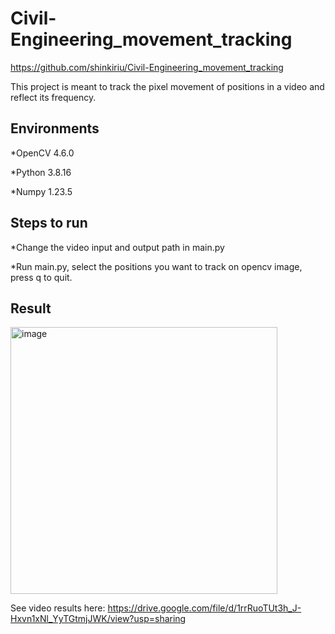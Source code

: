 # Civil-Engineering_movement_tracking

https://github.com/shinkiriu/Civil-Engineering_movement_tracking

This project is meant to track the pixel movement of positions in a video and reflect its frequency. 

## Environments
*OpenCV 4.6.0

*Python 3.8.16

*Numpy 1.23.5

## Steps to run
*Change the video input and output path in main.py

*Run main.py, select the positions you want to track on opencv image, press q to quit.

## Result
<img width="427" alt="image" src="https://user-images.githubusercontent.com/48248780/236725362-e044137f-2223-44c6-bce4-8578ce000a82.png">

See video results here: https://drive.google.com/file/d/1rrRuoTUt3h_J-Hxvn1xNl_YyTGtmjJWK/view?usp=sharing
